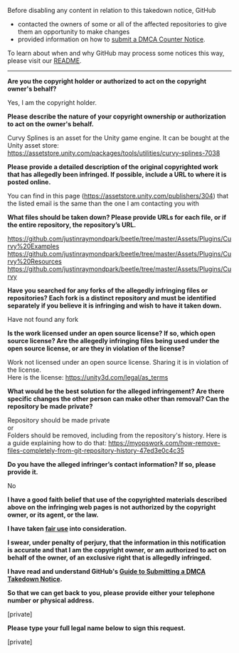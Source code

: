 Before disabling any content in relation to this takedown notice, GitHub
- contacted the owners of some or all of the affected repositories to give them an opportunity to make changes
- provided information on how to [submit a DMCA Counter Notice](https://docs.github.com/en/articles/guide-to-submitting-a-dmca-counter-notice).

To learn about when and why GitHub may process some notices this way, please visit our [README](https://github.com/github/dmca/blob/master/README.md).

---

**Are you the copyright holder or authorized to act on the copyright owner's behalf?**

Yes, I am the copyright holder.

**Please describe the nature of your copyright ownership or authorization to act on the owner's behalf.**

Curvy Splines is an asset for the Unity game engine. It can be bought at the Unity asset store: https://assetstore.unity.com/packages/tools/utilities/curvy-splines-7038

**Please provide a detailed description of the original copyrighted work that has allegedly been infringed. If possible, include a URL to where it is posted online.**

You can find in this page (https://assetstore.unity.com/publishers/304) that the listed email is the same than the one I am contacting you with

**What files should be taken down? Please provide URLs for each file, or if the entire repository, the repository’s URL.**

https://github.com/justinraymondpark/beetle/tree/master/Assets/Plugins/Curvy%20Examples  
https://github.com/justinraymondpark/beetle/tree/master/Assets/Plugins/Curvy%20Resources  
https://github.com/justinraymondpark/beetle/tree/master/Assets/Plugins/Curvy

**Have you searched for any forks of the allegedly infringing files or repositories? Each fork is a distinct repository and must be identified separately if you believe it is infringing and wish to have it taken down.**

Have not found any fork

**Is the work licensed under an open source license? If so, which open source license? Are the allegedly infringing files being used under the open source license, or are they in violation of the license?**

Work not licensed under an open source license. Sharing it is in violation of the license.  
Here is the license: https://unity3d.com/legal/as_terms

**What would be the best solution for the alleged infringement? Are there specific changes the other person can make other than removal? Can the repository be made private?**

Repository should be made private  
or  
Folders should be removed, including from the repository's history. Here is a guide explaining how to do that: https://myopswork.com/how-remove-files-completely-from-git-repository-history-47ed3e0c4c35

**Do you have the alleged infringer’s contact information? If so, please provide it.**

No

**I have a good faith belief that use of the copyrighted materials described above on the infringing web pages is not authorized by the copyright owner, or its agent, or the law.**

**I have taken <a href="https://www.lumendatabase.org/topics/22">fair use</a> into consideration.**

**I swear, under penalty of perjury, that the information in this notification is accurate and that I am the copyright owner, or am authorized to act on behalf of the owner, of an exclusive right that is allegedly infringed.**

**I have read and understand GitHub's <a href="https://docs.github.com/articles/guide-to-submitting-a-dmca-takedown-notice/">Guide to Submitting a DMCA Takedown Notice</a>.**

**So that we can get back to you, please provide either your telephone number or physical address.**

[private]

**Please type your full legal name below to sign this request.**

[private]
